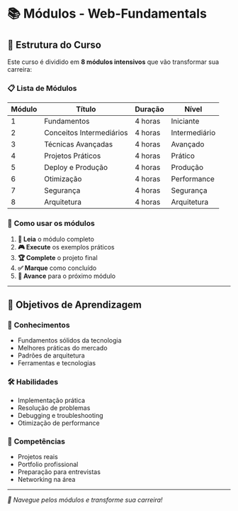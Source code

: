 # 📚 Módulos - Web-Fundamentals

## 🎯 **Estrutura do Curso**

Este curso é dividido em **8 módulos intensivos** que vão transformar sua carreira:

### 📋 **Lista de Módulos**

| Módulo | Título | Duração | Nível |
|--------|--------|---------|-------|
| 1 | Fundamentos | 4 horas | Iniciante |
| 2 | Conceitos Intermediários | 4 horas | Intermediário |
| 3 | Técnicas Avançadas | 4 horas | Avançado |
| 4 | Projetos Práticos | 4 horas | Prático |
| 5 | Deploy e Produção | 4 horas | Produção |
| 6 | Otimização | 4 horas | Performance |
| 7 | Segurança | 4 horas | Segurança |
| 8 | Arquitetura | 4 horas | Arquitetura |

### 🚀 **Como usar os módulos**

1. **📖 Leia** o módulo completo
2. **🎮 Execute** os exemplos práticos
3. **🏆 Complete** o projeto final
4. **✅ Marque** como concluído
5. **🚀 Avance** para o próximo módulo

---

## 🎯 **Objetivos de Aprendizagem**

### 🧠 **Conhecimentos**
- Fundamentos sólidos da tecnologia
- Melhores práticas do mercado
- Padrões de arquitetura
- Ferramentas e tecnologias

### 🛠️ **Habilidades**
- Implementação prática
- Resolução de problemas
- Debugging e troubleshooting
- Otimização de performance

### 🚀 **Competências**
- Projetos reais
- Portfolio profissional
- Preparação para entrevistas
- Networking na área

---

*🎯 Navegue pelos módulos e transforme sua carreira!*